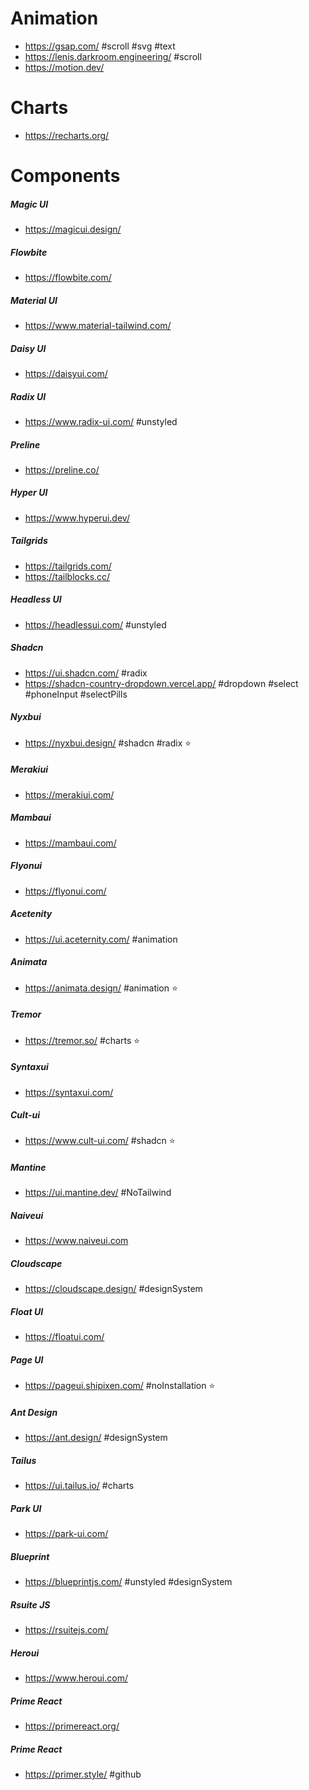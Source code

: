# Animation

- https://gsap.com/ #scroll #svg #text
- https://lenis.darkroom.engineering/ #scroll
- https://motion.dev/

# Charts
- https://recharts.org/
# Components

##### Magic UI
- https://magicui.design/
##### Flowbite
- https://flowbite.com/
##### Material UI
- https://www.material-tailwind.com/
##### Daisy UI
- https://daisyui.com/
##### Radix UI
- https://www.radix-ui.com/ #unstyled
##### Preline
- https://preline.co/
##### Hyper UI
- https://www.hyperui.dev/
##### Tailgrids
- https://tailgrids.com/
- https://tailblocks.cc/
##### Headless UI
- https://headlessui.com/ #unstyled
##### Shadcn
- https://ui.shadcn.com/ #radix
- https://shadcn-country-dropdown.vercel.app/ #dropdown #select #phoneInput #selectPills
##### Nyxbui
- https://nyxbui.design/ #shadcn #radix ⭐
##### Merakiui
- https://merakiui.com/
##### Mambaui
- https://mambaui.com/
##### Flyonui
- https://flyonui.com/
##### Acetenity
- https://ui.aceternity.com/ #animation 
##### Animata
- https://animata.design/ #animation ⭐
##### Tremor
- https://tremor.so/ #charts ⭐
##### Syntaxui
- https://syntaxui.com/
##### Cult-ui
- https://www.cult-ui.com/ #shadcn ⭐
##### Mantine
- https://ui.mantine.dev/ #NoTailwind
##### Naiveui
- https://www.naiveui.com
##### Cloudscape
- https://cloudscape.design/ #designSystem
##### Float UI
- https://floatui.com/
##### Page UI
- https://pageui.shipixen.com/ #noInstallation ⭐
##### Ant Design
- https://ant.design/ #designSystem 
##### Tailus
- https://ui.tailus.io/ #charts 
##### Park UI
- https://park-ui.com/
##### Blueprint
- https://blueprintjs.com/ #unstyled #designSystem 
##### Rsuite JS
- https://rsuitejs.com/
##### Heroui
- https://www.heroui.com/
##### Prime React
- https://primereact.org/
##### Prime React
- https://primer.style/ #github